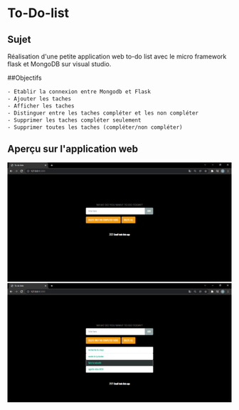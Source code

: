 # To-Do-list
## Sujet
Réalisation d'une petite application web to-do list avec le micro framework flask et MongoDB sur visual studio.  

##Objectifs
```
- Etablir la connexion entre Mongodb et Flask
- Ajouter les taches 
- Afficher les taches
- Distinguer entre les taches compléter et les non compléter
- Supprimer les taches compléter seulement 
- Supprimer toutes les taches (compléter/non compléter) 
```

## Aperçu sur l'application web
<img src="/Captures/1.PNG" alt="" />
<img src="./Captures/2.PNG" alt="" />


